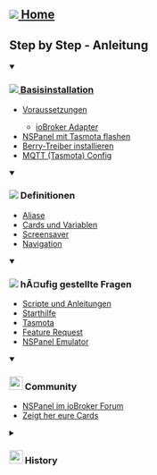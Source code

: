 <h2><img src="https://github.com/joBr99/nspanel-lovelace-ui/assets/102996011/e407be69-9634-4cf2-9dcc-d6432a2a274d"><a href="https://github.com/joBr99/nspanel-lovelace-ui/wiki"> Home</a></h2>
<h2>Step by Step - Anleitung</h2>
<details open>
   <summary>
      <h3><img src="https://github.com/joBr99/nspanel-lovelace-ui/assets/102996011/2a669df0-2bd2-43b1-9c09-8898e379f096"><a href="ioBroker---Basisinstallation"> Basisinstallation</a></h3>
   </summary>
   <ul>
      <li><a href="ioBroker---Basisinstallation#1-iobroker-voraussetzungen">Voraussetzungen</a></li>
      <ul>
         <li><a href="ioBroker---Basisinstallation#1-iobroker-voraussetzungen">ioBroker Adapter</a></li>
      </ul>
      <li><a href="iobroker---Basisinstallation#2-panel-mit-tasmota-flashen">NSPanel mit Tasmota flashen</a></li>
      <li><a href="iobroker---Basisinstallation#3-berry-treiber-installieren">Berry-Treiber installieren</a></li>
      <li><a href="ioBroker---Basisinstallation#4-mqtt-tasmota-config">MQTT (Tasmota) Config</a></li>
   </ul>
</details>
<details open>
   <summary>
      <h3><img src="https://github.com/joBr99/nspanel-lovelace-ui/assets/102996011/022423cf-ee72-427c-bc92-7d66e12e62e7"> Definitionen</h3>
   </summary>
   <ul>
      <li><a href="">Aliase</a></li>
      <li><a href="">Cards und Variablen</a></li>
      <li><a href="">Screensaver</a></li>
      <li><a href="">Navigation</a></li>
   </ul>
</details>
<details open>
   <summary>
      <h3><img src="https://github.com/joBr99/nspanel-lovelace-ui/assets/102996011/aa4f6d0e-2489-400a-a2bf-2e87a737796d"> hÃ¤ufig gestellte Fragen</h3>
   </summary>
   <ul>
      <li><a href="">Scripte und Anleitungen</a></li>
      <li><a href="">Starthilfe</a></li>
      <li><a href="">Tasmota</a></li>
      <li><a href="">Feature Request</a></li>
      <li><a href="">NSPanel Emulator</a></li>
   </ul>
</details>
<details open>
   <summary>
      <h3><img src="https://github.com/joBr99/nspanel-lovelace-ui/assets/102996011/a0de9a06-1b9f-4e4e-96eb-c30e84899ee3" width="24" height="24"> Community</h3>
   </summary>
   <ul>
      <li><a href="">NSPanel im ioBroker Forum</a></li>
      <li><a href="">Zeigt her eure Cards</a></li>
   </ul>
</details>
<details>
   <summary>
      <h3><img src="https://github.com/joBr99/nspanel-lovelace-ui/assets/102996011/22d294a8-a0e3-476e-a281-d91c001de25d" width="24" height="24"> History</h3>
   </summary>
   <ul>
      <li><a href="Changelog">Changelog</a></li>
   </ul>
</details>